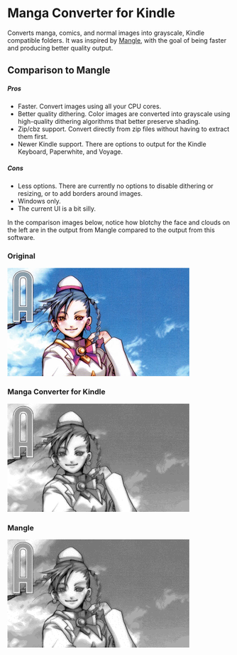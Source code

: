 Manga Converter for Kindle
==========================

Converts manga, comics, and normal images into grayscale, Kindle compatible folders. It was inspired by [Mangle](http://foosoft.net/projects/mangle/), with the goal of being faster and producing better quality output.

Comparison to Mangle
--------------------
##### Pros
 - Faster. Convert images using all your CPU cores.
 - Better quality dithering. Color images are converted into grayscale using high-quality dithering algorithms that better preserve shading.
 - Zip/cbz support. Convert directly from zip files without having to extract them first.
 - Newer Kindle support. There are options to output for the Kindle Keyboard, Paperwhite, and Voyage.

##### Cons
 - Less options. There are currently no options to disable dithering or resizing, or to add borders around images.
 - Windows only.
 - The current UI is a bit silly.

In the comparison images below, notice how blotchy the face and clouds on the left are in the output from Mangle compared to the output from this software.

### Original
![Original](Resources\original.png)

### Manga Converter for Kindle
![Manga Converter for Kindle](Resources\kic.png)

### Mangle
![Mangle](Resources\mangle.png)

